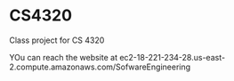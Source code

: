 # CS4320
Class project for CS 4320

YOu can reach the website at ec2-18-221-234-28.us-east-2.compute.amazonaws.com/SofwareEngineering
